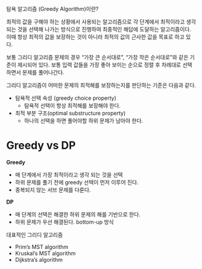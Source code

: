 
탐욕 알고리즘 (Greedy Algorithm)이란?


최적의 값을 구해야 하는 상황에서 사용되는 알고리즘으로 각 단계에서 최적이라고 생각되는 것을 선택해 나가는 방식으로 진행하여 최종적인 해답에 도달하는 알고리즘이다. 이때 항상 최적의 값을 보장하는 것이 아니라 최적의 값의 근사한 값을 목표로 하고 있다.


보통 그리디 알고리즘 문제의 경우 “가장 큰 순서대로”, “가장 작은 순서대로”와 같은 기준이 제시되어 있다. 보통 입력 값들을 가장 좋아 보이는 순으로 정렬 후 차례대로 선택하면서 문제를 풀어나간다.


그리디 알고리즘이 어떠한 문제의 최적해를 보장하는지를 판단하는 기준은 다음과 같다.

- 탐욕적 선택 속성 (greedy choice property)
	- 탐욕적 선택이 항상 최적해를 보장해야 한다.
- 최적 부분 구조(optimal substructure property)
	- 하나의 선택을 하면 풀어야할 하위 문제가 남아야 한다.

# Greedy vs DP


**Greedy**

- 매 단계에서 가장 최적이라고 생각 되는 것을 선택
- 하위 문제를 풀기 전에 greedy 선택이 먼저 이루어 진다.
- 중복되지 않는 서브 문제를 다룬다.

**DP**

- 매 단계의 선택은 해결한 하위 문제의 해를 기반으로 한다.
- 하위 문제가 우선 해결된다. bottom-up 방식

대표적인 그리디 알고리즘

- Prim’s MST algorithm
- Kruskal’s MST algorithm
- Dijkstra’s algorithm
